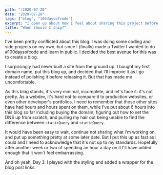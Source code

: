```yaml
---
path: "/2020-07-20"
date: "2020-07-20"
tags: ["blog", "100daysofcode"]
excerpt: "I open up about how I feel about sharing this project before it's polished"
title: "When should I ship?"
---
```


I've been pretty conflicted about this blog. I was doing some coding and side projects on my own, but since I (finally) made a Twitter I wanted to do \#100daysofcode and learn in public. I decided the best avenue for this was to create a blog.

I surprisingly had never built a site from the ground up. I bought my first domain name, put this blog up, and decided that I'll improve it as I go instead of polishing it before releasing it. But that has made me uncomfortable.

As this blog stands, it's very minimal, incomplete, and let's face it: it's not pretty. As a webdev, it's hard not to compare it to production websites, or even other developer's portfolios. I need to remember that those other sites have had hours and hours spent on them, while I've put about 6 hours into this blog so far including buying the domain, figuring out how to set the DNS up from scratch, and pulling my hair out being unable to find the difference between `staticQuery` and `statiqQuery`.

It would have been easy to wait, continue not sharing what I'm working on, and put up something pretty at some later date. But I put this up as fast as I could and I need to acknowledge that it's not up to my standards. Hopefully after another week or two of spending an hour a day on it I'll have added enough that it won't feel embarrassing.

And oh yeah, Day 3. I played with the styling and added a wrapper for the blog post links.
